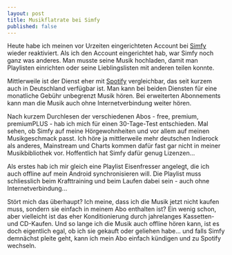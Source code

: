 ```yaml
---
layout: post
title: Musikflatrate bei Simfy
published: false
---
```

Heute habe ich meinen vor Urzeiten eingerichteten Account bei [Simfy][0] wieder reaktiviert. Als ich den Account eingerichtet hab, war Simfy noch ganz was anderes. Man musste seine Musik hochladen, damit man Playlisten einrichten oder seine Lieblingslisten mit anderen teilen konnte.

Mittlerweile ist der Dienst eher mit [Spotify][1] vergleichbar, das seit
kurzem auch in Deutschland verfügbar ist. Man kann bei beiden Diensten
für eine monatliche Gebühr unbegrenzt Musik hören. Bei erweiterten
Abonnements kann man die Musik auch ohne Internetverbindung weiter
hören.

Nach kurzem Durchlesen der verschiedenen Abos - free, premium, premiumPLUS - hab ich mich für einen 30-Tage-Test entschieden. Mal sehen, ob Simfy auf meine Hörgewohnheiten und vor allem auf meinen Musikgeschmack passt. Ich höre ja mittlerweile mehr deutschen Indierock als anderes, Mainstream und Charts kommen dafür fast gar nicht in meiner Musikbibliothek vor. Hoffentlich hat Simfy dafür genug Lizenzen...

Als erstes hab ich mir gleich eine Playlist Eisenfresser angelegt, die
ich auch offline auf mein Android synchronisieren will. Die Playlist
muss schliesslich beim Krafttraining und beim Laufen dabei sein - auch
ohne Internetverbindung...

Stört mich das überhaupt? Ich meine, dass ich die Musik jetzt nicht
kaufen muss, sondern sie einfach in meinem Abo enthalten ist? Ein wenig
schon, aber vielleicht ist das eher Konditionierung durch jahrelanges
Kassetten- und CD-Kaufen. Und so lange ich die Musik auch offline hören
kann, ist es doch eigentlich egal, ob ich sie gekauft oder geliehen
habe... und falls Simfy demnächst pleite geht, kann ich mein Abo einfach
kündigen und zu Spotify wechseln.

[0]: http://www.simfy.de/
[1]: http://www.spotify.de/

